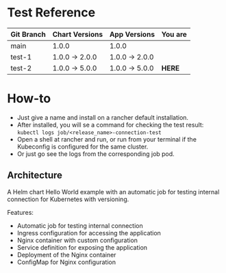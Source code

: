 # Test Reference
| Git Branch | Chart Versions | App Versions   |  You are |
|         ---|             ---|             ---|       ---|
| main       | 1.0.0          | 1.0.0          |          |
| test-1     | 1.0.0 -> 2.0.0 | 1.0.0 -> 2.0.0 |          |
| test-2     | 1.0.0 -> 5.0.0 | 1.0.0 -> 5.0.0 |  **HERE**|

# How-to
  
- Just give a name and install on a rancher default installation. 
- After installed, you will se a command for checking the test result: `kubectl logs job/<release_name>-connection-test`
- Open a shell at rancher and run, or run from your terminal if the Kubeconfig is configured for the same cluster. 
- Or just go see the logs from the corresponding job pod. 

## Architecture

A Helm chart Hello World example with an automatic job for testing internal connection for Kubernetes with versioning.

Features:

- Automatic job for testing internal connection
- Ingress configuration for accessing the application
- Nginx container with custom configuration
- Service definition for exposing the application
- Deployment of the Nginx container
- ConfigMap for Nginx configuration
